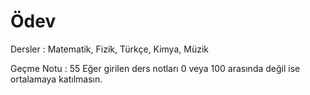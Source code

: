 <h1>Ödev</h1>
<p>Dersler : Matematik, Fizik, Türkçe, Kimya, Müzik

Geçme Notu : 55
Eğer girilen ders notları 0 veya 100 arasında değil ise ortalamaya katılmasın.</p>